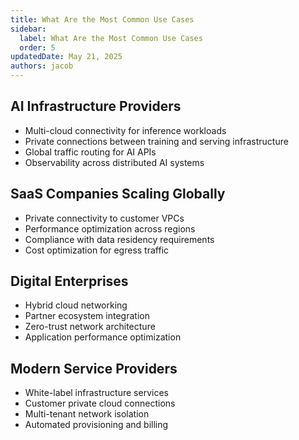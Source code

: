 ```yaml
---
title: What Are the Most Common Use Cases
sidebar:
  label: What Are the Most Common Use Cases
  order: 5
updatedDate: May 21, 2025
authors: jacob
---
```


## AI Infrastructure Providers
- Multi-cloud connectivity for inference workloads
- Private connections between training and serving infrastructure
- Global traffic routing for AI APIs
- Observability across distributed AI systems

## SaaS Companies Scaling Globally
- Private connectivity to customer VPCs
- Performance optimization across regions
- Compliance with data residency requirements
- Cost optimization for egress traffic

## Digital Enterprises
- Hybrid cloud networking
- Partner ecosystem integration
- Zero-trust network architecture
- Application performance optimization

## Modern Service Providers
- White-label infrastructure services
- Customer private cloud connections
- Multi-tenant network isolation
- Automated provisioning and billing